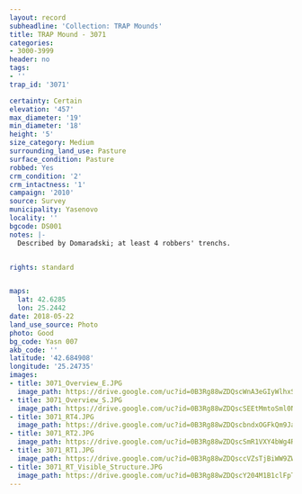 ```yaml
---
layout: record
subheadline: 'Collection: TRAP Mounds'
title: TRAP Mound - 3071
categories:
- 3000-3999
header: no
tags:
- ''
trap_id: '3071'

certainty: Certain
elevation: '457'
max_diameter: '19'
min_diameter: '18'
height: '5'
size_category: Medium
surrounding_land_use: Pasture
surface_condition: Pasture
robbed: Yes
crm_condition: '2'
crm_intactness: '1'
campaign: '2010'
source: Survey
municipality: Yasenovo
locality: ''
bgcode: DS001
notes: |-
  Described by Domaradski; at least 4 robbers' trenchs.


rights: standard


maps:
  lat: 42.6285
  lon: 25.2442
date: 2018-05-22
land_use_source: Photo
photo: Good
bg_code: Yasn 007
akb_code: ''
latitude: '42.684908'
longitude: '25.24735'
images:
- title: 3071_Overview_E.JPG
  image_path: https://drive.google.com/uc?id=0B3Rg88wZDQscWnA3eGIyWlhxSWs
- title: 3071_Overview_S.JPG
  image_path: https://drive.google.com/uc?id=0B3Rg88wZDQscSEEtMmtoSml0NWs
- title: 3071_RT4.JPG
  image_path: https://drive.google.com/uc?id=0B3Rg88wZDQscbndxOGFkQm9Jam8
- title: 3071_RT2.JPG
  image_path: https://drive.google.com/uc?id=0B3Rg88wZDQscSmR1VXY4bWg4RFk
- title: 3071_RT1.JPG
  image_path: https://drive.google.com/uc?id=0B3Rg88wZDQsccVZsTjBiWW9ZWWM
- title: 3071_RT_Visible_Structure.JPG
  image_path: https://drive.google.com/uc?id=0B3Rg88wZDQscY204M1B1clFpTms
---
```


